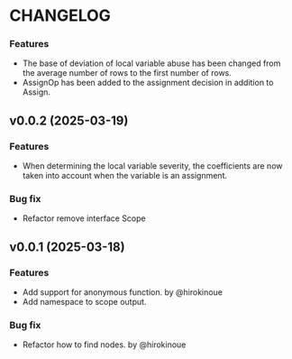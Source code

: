 # CHANGELOG

### Features

 * The base of deviation of local variable abuse has been changed from the average number of rows to the first number of rows.
 * AssignOp has been added to the assignment decision in addition to Assign.


## v0.0.2 (2025-03-19)

### Features

 * When determining the local variable severity, the coefficients are now taken into account when the variable is an assignment.

### Bug fix

 * Refactor remove interface Scope

## v0.0.1 (2025-03-18)

### Features

 * Add support for anonymous function. by @hirokinoue
 * Add namespace to scope output.

### Bug fix

 * Refactor how to find nodes. by @hirokinoue

